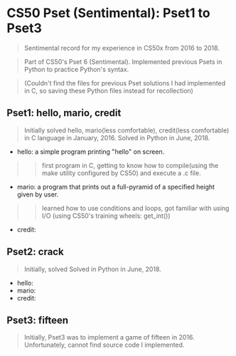 # CS50 Pset (Sentimental): Pset1 to Pset3

> Sentimental record for my experience in CS50x from 2016 to 2018.

> Part of CS50's Pset 6 (Sentimental). Implemented previous Psets in Python to practice Python's syntax.

> (Couldn't find the files for previous Pset solutions I had implemented in C, so saving these Python files instead for recollection)

## Pset1: hello, mario, credit
> Initially solved hello, mario(less comfortable), credit(less comfortable) in C language in January, 2016.
> Solved in Python in June, 2018.
- hello: a simple program printing "hello" on screen.
>> first program in C, getting to know how to compile(using the make utility configured by CS50) and execute a .c file.
- mario: a program that prints out a full-pyramid of a specified height given by user.
>> learned how to use conditions and loops, got familiar with using I/O (using CS50's training wheels: get_int())
- credit:
>>

## Pset2: crack
> Initially, solved
> Solved in Python in June, 2018.
- hello: 
- mario:
- credit:

## Pset3: fifteen
> Initially, Pset3 was to implement a game of fifteen in 2016.
> Unfortunately, cannot find source code I implemented.
